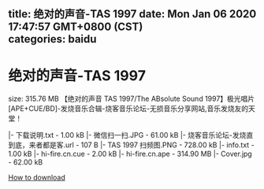 
title: 绝对的声音-TAS 1997
date: Mon Jan 06 2020 17:47:57 GMT+0800 (CST)    
categories: baidu
---

# 绝对的声音-TAS 1997
size: 315.76 MB
 【绝对的声音 TAS 1997/The ABsolute Sound 1997】极光唱片[APE+CUE/BD]-发烧音乐合辑-烧客音乐论坛-无损音乐分享网站,音乐发烧友的天堂！
 
|- 下载说明.txt - 1.00 kB
|- 微信扫一扫.JPG - 61.00 kB
|- 烧客音乐论坛-发烧直到底，来者都是客.url - 107 B
|- TAS 1997 扫频图.PNG - 728.00 kB
|- info.txt - 1.00 kB
|- hi-fire.cn.cue - 2.00 kB
|- hi-fire.cn.ape - 314.90 MB
|- Cover.jpg - 62.00 kB

[How to download](https://bpcam.bemobtrk.com/go/2ceec3aa-1ca2-46d6-b9ff-aaa5c184517c?jno=3445)